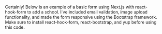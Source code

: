 
Certainly! Below is an example of a basic form using Next.js with react-hook-form to add a school. I've included email validation, image upload functionality, and made the form responsive using the Bootstrap framework. Make sure to install react-hook-form, react-bootstrap, and yup before using this code.
